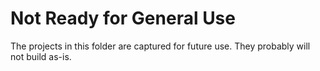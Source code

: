 # Not Ready for General Use

The projects in this folder are captured for future use.  They probably will not build as-is.